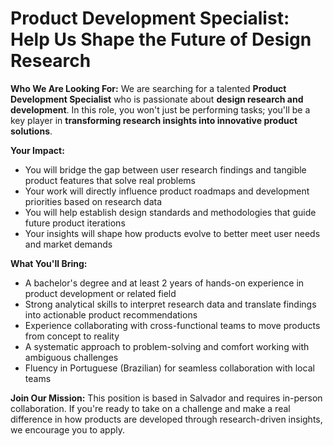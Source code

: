# Product Development Specialist: Help Us Shape the Future of Design Research

**Who We Are Looking For:**
We are searching for a talented **Product Development Specialist** who is passionate about **design research and development**. In this role, you won't just be performing tasks; you'll be a key player in **transforming research insights into innovative product solutions**.

**Your Impact:**
- You will bridge the gap between user research findings and tangible product features that solve real problems
- Your work will directly influence product roadmaps and development priorities based on research data
- You will help establish design standards and methodologies that guide future product iterations
- Your insights will shape how products evolve to better meet user needs and market demands

**What You'll Bring:**
- A bachelor's degree and at least 2 years of hands-on experience in product development or related field
- Strong analytical skills to interpret research data and translate findings into actionable product recommendations
- Experience collaborating with cross-functional teams to move products from concept to reality
- A systematic approach to problem-solving and comfort working with ambiguous challenges
- Fluency in Portuguese (Brazilian) for seamless collaboration with local teams

**Join Our Mission:**
This position is based in Salvador and requires in-person collaboration. If you're ready to take on a challenge and make a real difference in how products are developed through research-driven insights, we encourage you to apply.